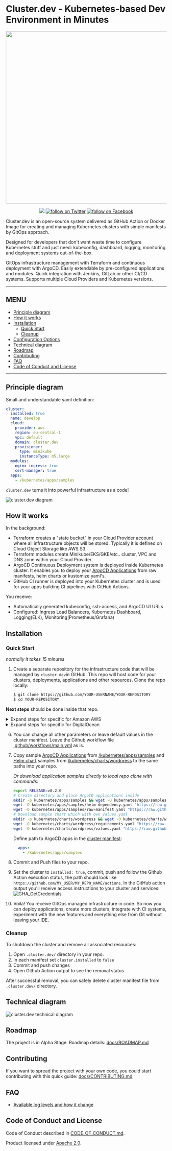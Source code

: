 # Cluster.dev - Kubernetes-based Dev Environment in Minutes

<p align="center">
    <img src="https://raw.githubusercontent.com/shalb/cluster.dev/master/docs/images/cluster-dev-logo-site.png?sanitize=true"
        width="540">
</p>
<p align="center">
    <a href="https://join.slack.com/t/cluster-dev/shared_invite/zt-eg4q6jae-v0~zgrBLYTTXt~CjnjmprA" alt="Join Slack">
        <img src="https://img.shields.io/static/v1?label=SLACK&message=JOIN&color=4A154B&style=for-the-badge&logo=slack" /></a>
    <a href="https://twitter.com/intent/follow?screen_name=shalbcom">
        <img src="https://img.shields.io/static/v1?label=TWITTER&message=FOLLOW&color=1DA1F2&style=for-the-badge&logo=twitter"
            alt="follow on Twitter"></a>
    <a href="https://www.facebook.com/shalb/">
        <img src="https://img.shields.io/static/v1?label=FACEBOOK&message=FOLLOW&color=1877F2&style=for-the-badge&logo=facebook"
            alt="follow on Facebook"></a>


</p>

Cluster.dev is an open-source system delivered as GitHub Action or Docker Image for creating and managing Kubernetes clusters with simple manifests by GitOps approach.

Designed for developers that don't want waste time to configure Kubernetes stuff and just need: kubeconfig, dashboard, logging, monitoring and deployment systems out-of-the-box.

GitOps infrastructure management with Terraform and continuous deployment with ArgoCD. Easily extendable by pre-configured applications and modules. Quick integration with Jenkins, GitLab or  other CI/CD systems. Supports multiple Cloud Providers and Kubernetes versions.

----

## MENU <!-- omit in toc -->

* [Principle diagram](#principle-diagram)
* [How it works](#how-it-works)
* [Installation](#installation)
  * [Quick Start](#quick-start)
  * [Cleanup](#cleanup)
* [Configuration Options](./docs/OPTIONS.md)
* [Technical diagram](#technical-diagram)
* [Roadmap](#roadmap)
* [Contributing](#contributing)
* [FAQ](#faq)
* [Code of Conduct and License](#code-of-conduct-and-license)

----


## Principle diagram

Small and understandable yaml definition:

```yaml
cluster:
  installed: true
  name: develop
  cloud:
    provider: aws
    region: eu-central-1
    vpc: default
    domain: cluster.dev
    provisioner:
      type: minikube
      instanceType: m5.large
  modules:
    nginx-ingress: true
    cert-manager: true
  apps:
    - /kubernetes/apps/samples
```

`cluster.dev` turns it into powerful infrastructure as a code!

![cluster.dev diagram](docs/images/cluster-dev-diagram.png)

## How it works

In the background:

* Terraform creates a "state bucket" in your Cloud Provider account where all infrastructure objects will be stored. Typically it is defined on Cloud Object Storage like AWS S3.
* Terraform modules create Minikube/EKS/GKE/etc.. cluster, VPC and DNS zone within your Cloud Provider.
* ArgoCD Continuous Deployment system is deployed inside Kubernetes cluster. It enables you to deploy your [ArgoCD Applications](https://argoproj.github.io/argo-cd/operator-manual/declarative-setup/#applications) from raw manifests, helm charts or kustomize yaml's.
* GitHub CI runner is deployed into your Kubernetes cluster and is used for your apps building CI pipelines with GitHub Actions.

You receive:

* Automatically generated kubeconfig, ssh-access, and ArgoCD UI URLs
* Configured: Ingress Load Balancers, Kubernetes Dashboard, Logging(ELK), Monitoring(Prometheus/Grafana)


## Installation

### Quick Start

_normally it takes 15 minutes_

1. Create a separate repository for the infrastructure code that will be managed by `cluster.dev`in GitHub.
This repo will host code for your clusters, deployments, applications and other resources.
Clone the repo locally:

    ```bash
    $ git clone https://github.com/YOUR-USERNAME/YOUR-REPOSITORY
    $ cd YOUR-REPOSITORY
    ```

**Next steps** should be done inside that repo.

<details>
  <summary>Expand steps for specific for Amazon AWS</summary>

2. Create a new AWS user with limited access in IAM.
Watch [video example](https://www.youtube.com/watch?v=ALF1Ku2lYys) to create the user and apply [policy](install/aws_policy.json).
If you need more information about AWS users - please check [aws documentation](https://docs.aws.amazon.com/IAM/latest/UserGuide/id_users_create.html#id_users_create_console) for details.

    Resulting access pair should look like:

    ```yaml
    AWS_ACCESS_KEY_ID = ATIAAJSXDBUVOQ4JR
    AWS_SECRET_ACCESS_KEY = SuperAwsSecret
    ```


3. Add credentials to you repo Secrets under GitHub's repo setting `Settings → Secrets`, the path should look like `https://github.com/MY_USER/MY_REPO_NAME/settings/secrets`:

    ![GitHub Secrets](docs/images/gh-secrets.png)

4. In your repo, create a Github workflow file: [.github/workflows/main.yml](.github/workflows/main.yml) and
 cluster.dev example manifest: [.cluster.dev/aws-minikube.yaml](.cluster.dev/aws-minikube.yaml) with the cluster definition.

    _Or download example files to your local repo clone using the next commands:_


    ```bash
    # Sample with Minikube cluster
    export RELEASE=v0.3.0-beta-8
    mkdir -p .github/workflows/ && wget -O .github/workflows/main.yml "https://raw.githubusercontent.com/shalb/cluster.dev/${RELEASE}/.github/workflows/aws.yml"
    mkdir -p .cluster.dev/ && wget -O .cluster.dev/aws-minikube.yaml "https://raw.githubusercontent.com/shalb/cluster.dev/${RELEASE}/.cluster.dev/aws-minikube.yaml"
    ```

5. In the cluster manifest (.cluster.dev/aws-minikube.yaml) you can set your own Route53 DNS zone. If you don't have any hosted public zone you can set just `domain: cluster.dev` and we will create it for you. Or you can create it manually with [instructions from AWS Website](https://docs.aws.amazon.com/Route53/latest/DeveloperGuide/CreatingHostedZone.html).
</details>

<details>
  <summary>Expand steps for specific for DigitalOcean</summary>

2. Login to your DO account.
   You can create a default VPC inside your account if you wish: `Manage->Networking->VPC-Create VPC Network`.

3. You need to generate DO API Token and DO Spaces keys.
To generate API Token please consult [DO document](
https://www.digitalocean.com/docs/apis-clis/api/create-personal-access-token/). It should like:
    ```yaml
    DIGITALOCEAN_TOKEN: "83e209a810b6c1da8919fe7265b9493992929b9221444449"
    ```
    To generate DO Spaces secrets please consult [DO document](
    https://www.digitalocean.com/community/tutorials/how-to-create-a-digitalocean-space-and-api-key#creating-an-access-key)
    Resulting Key and Secret should look like:
    ```yaml
    SPACES_ACCESS_KEY_ID: "L2Z3UN2I4R322XX56LPM"
    SPACES_SECRET_ACCESS_KEY: "njVtezJ7t2ce1nlohIFwoPHHF333mmcc2"
    ```
    Add TOKEN and SPACES keys to your repo secrets or env variables. In GitHub: `Settings → Secrets`, the path should look like: `https://github.com/MY_USER/MY_REPO_NAME/settings/secrets`:


4. In your repo, create a Github workflow file: [.github/workflows/main.yml](.github/workflows/main.yml) and
 cluster.dev example manifest: [.cluster.dev/digitalocean-k8s.yaml](.cluster.dev/digitalocean-k8s.yaml) with the cluster definition.

    _Or download example files to your local repo clone using the next commands:_


    ```bash
    # Sample with DO Managed Kubernetes Cluster
    export RELEASE=v0.1.10
    mkdir -p .github/workflows/ && wget -O .github/workflows/main.yml "https://raw.githubusercontent.com/shalb/cluster.dev/${RELEASE}/.github/workflows/digitalocean.yml"
    mkdir -p .cluster.dev/ && wget -O .cluster.dev/digitalocean-k8s.yaml "https://raw.githubusercontent.com/shalb/cluster.dev/${RELEASE}/.cluster.dev/digitalocean-k8s.yaml"
    ```

5. In the cluster manifest (.cluster.dev/digitalocean-k8s.yaml) you can set your own Domain Zone. If you don't have any hosted public zone you can set just `domain: cluster.dev` and we will create it for you. Or you can create it manually and add to your account with [instructions from DO website](https://www.digitalocean.com/docs/networking/dns/how-to/add-domains/).
</details>

6. You can change all other parameters or leave default values in the cluster manifest.
Leave the Github workflow file [.github/workflows/main.yml](.github/workflows/main.yml) as is.

7. Copy sample [ArgoCD Applications](https://argoproj.github.io/argo-cd/operator-manual/declarative-setup/#applications) from [/kubernetes/apps/samples](https://github.com/shalb/cluster.dev/tree/master/kubernetes/apps/samples) and [Helm chart](https://helm.sh/docs/topics/charts/) samples from [/kubernetes/charts/wordpress](https://github.com/shalb/cluster.dev/tree/master/kubernetes/charts/wordpress) to the same paths into your repo.

    _Or download application samples directly to local repo clone with commands:_

    ```bash
    export RELEASE=v0.2.0
    # Create directory and place ArgoCD applications inside
    mkdir -p kubernetes/apps/samples && wget -O kubernetes/apps/samples/helm-all-in-app.yaml "https://raw.githubusercontent.com/shalb/cluster.dev/${RELEASE}/kubernetes/apps/samples/helm-all-in-app.yaml"
    wget -O kubernetes/apps/samples/helm-dependency.yaml "https://raw.githubusercontent.com/shalb/cluster.dev/${RELEASE}/kubernetes/apps/samples/helm-dependency.yaml"
    wget -O kubernetes/apps/samples/raw-manifest.yaml "https://raw.githubusercontent.com/shalb/cluster.dev/${RELEASE}/kubernetes/apps/samples/raw-manifest.yaml"
    # Download sample chart which with own values.yaml
    mkdir -p kubernetes/charts/wordpress && wget -O kubernetes/charts/wordpress/Chart.yaml "https://raw.githubusercontent.com/shalb/cluster.dev/${RELEASE}/kubernetes/charts/wordpress/Chart.yaml"
    wget -O kubernetes/charts/wordpress/requirements.yaml "https://raw.githubusercontent.com/shalb/cluster.dev/${RELEASE}/kubernetes/charts/wordpress/requirements.yaml"
    wget -O kubernetes/charts/wordpress/values.yaml "https://raw.githubusercontent.com/shalb/cluster.dev/${RELEASE}/kubernetes/charts/wordpress/values.yaml"
    ```

    Define path to ArgoCD apps in the [cluster manifest](.cluster.dev/aws-minikube.yaml):

    ```yaml
      apps:
        - /kubernetes/apps/samples
    ```

8. Commit and Push files to your repo.

9. Set the cluster to `installed: true`, commit, push and follow the Github Action execution status, the path should look like `https://github.com/MY_USER/MY_REPO_NAME/actions`.
In the GitHub action output you'll receive access instructions to your cluster and services:
![GHA_GetCredentials](docs/images/gha_get_credentials.png)

10. Voilà! You receive GitOps managed infrastructure in code. So now you can deploy applications, create more clusters, integrate with CI systems, experiment with the new features and everything else from Git without leaving your IDE.

### Cleanup

To shutdown the cluster and remove all associated resources:

1. Open `.cluster.dev/` directory in your repo.
2. In each manifest set `cluster.installed` to `false`
3. Commit and push changes
4. Open Github Action output to see the removal status

After successful removal, you can safely delete cluster manifest file from `.cluster.dev/` directory.


## Technical diagram

![cluster.dev technical diagram](docs/images/cluster-dev-technical-diagram.png)

## Roadmap

The project is in Alpha Stage. Roadmap details: [docs/ROADMAP.md](docs/ROADMAP.md)

## Contributing

If you want to spread the project with your own code, you could start contributing with this quick guide: [docs/CONTRIBUTING.md](docs/CONTRIBUTING.md)

## FAQ

* [Available log levels and how it change](https://github.com/shalb/cluster.dev/blob/master/docs/bash-logging.md#logging-levels)

## Code of Conduct and License

Code of Conduct described in [CODE_OF_CONDUCT.md](./CODE_OF_CONDUCT.md).

Product licensed under [Apache 2.0](./LICENSE).
